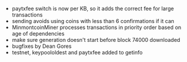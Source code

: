* paytxfee switch is now per KB, so it adds the correct fee for large transactions
* sending avoids using coins with less than 6 confirmations if it can
* MinmontcoinMiner processes transactions in priority order based on age of dependencies
* make sure generation doesn't start before block 74000 downloaded
* bugfixes by Dean Gores
* testnet, keypoololdest and paytxfee added to getinfo

